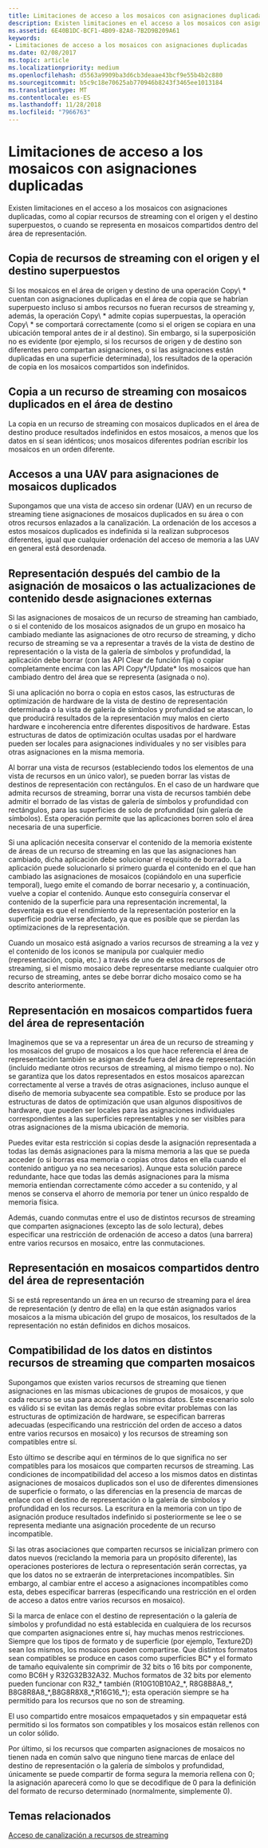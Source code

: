 ```yaml
---
title: Limitaciones de acceso a los mosaicos con asignaciones duplicadas
description: Existen limitaciones en el acceso a los mosaicos con asignaciones duplicadas, como al copiar recursos de streaming con el origen y el destino superpuestos, o cuando se representa en mosaicos compartidos dentro del área de representación.
ms.assetid: 6E40B1DC-BCF1-4B09-82A8-7B2D9B209A61
keywords:
- Limitaciones de acceso a los mosaicos con asignaciones duplicadas
ms.date: 02/08/2017
ms.topic: article
ms.localizationpriority: medium
ms.openlocfilehash: d5563a9909ba3d6cb3deaae43bcf9e55b4b2c880
ms.sourcegitcommit: b5c9c18e70625ab770946b8243f3465ee1013184
ms.translationtype: MT
ms.contentlocale: es-ES
ms.lasthandoff: 11/28/2018
ms.locfileid: "7966763"
---
```

# <a name="tile-access-limitations-with-duplicate-mappings"></a>Limitaciones de acceso a los mosaicos con asignaciones duplicadas


Existen limitaciones en el acceso a los mosaicos con asignaciones duplicadas, como al copiar recursos de streaming con el origen y el destino superpuestos, o cuando se representa en mosaicos compartidos dentro del área de representación.

## <a name="span-idcopyingstreamingresourceswithoverlappingsourceanddestinationspanspan-idcopyingstreamingresourceswithoverlappingsourceanddestinationspanspan-idcopyingstreamingresourceswithoverlappingsourceanddestinationspancopying-streaming-resources-with-overlapping-source-and-destination"></a><span id="Copying_streaming_resources_with_overlapping_source_and_destination"></span><span id="copying_streaming_resources_with_overlapping_source_and_destination"></span><span id="COPYING_STREAMING_RESOURCES_WITH_OVERLAPPING_SOURCE_AND_DESTINATION"></span>Copia de recursos de streaming con el origen y el destino superpuestos


Si los mosaicos en el área de origen y destino de una operación Copy\ * cuentan con asignaciones duplicadas en el área de copia que se habrían superpuesto incluso si ambos recursos no fueran recursos de streaming y, además, la operación Copy\ * admite copias superpuestas, la operación Copy\ * se comportará correctamente (como si el origen se copiara en una ubicación temporal antes de ir al destino). Sin embargo, si la superposición no es evidente (por ejemplo, si los recursos de origen y de destino son diferentes pero compartan asignaciones, o si las asignaciones están duplicadas en una superficie determinada), los resultados de la operación de copia en los mosaicos compartidos son indefinidos.

## <a name="span-idcopyingtostreamingresourcewithduplicatedtilesindestinationareaspanspan-idcopyingtostreamingresourcewithduplicatedtilesindestinationareaspanspan-idcopyingtostreamingresourcewithduplicatedtilesindestinationareaspancopying-to-streaming-resource-with-duplicated-tiles-in-destination-area"></a><span id="Copying_to_streaming_resource_with_duplicated_tiles_in_destination_area"></span><span id="copying_to_streaming_resource_with_duplicated_tiles_in_destination_area"></span><span id="COPYING_TO_STREAMING_RESOURCE_WITH_DUPLICATED_TILES_IN_DESTINATION_AREA"></span>Copia a un recurso de streaming con mosaicos duplicados en el área de destino


La copia en un recurso de streaming con mosaicos duplicados en el área de destino produce resultados indefinidos en estos mosaicos, a menos que los datos en sí sean idénticos; unos mosaicos diferentes podrían escribir los mosaicos en un orden diferente.

## <a name="span-iduavaccessestoduplicatetilesmappingsspanspan-iduavaccessestoduplicatetilesmappingsspanspan-iduavaccessestoduplicatetilesmappingsspanuav-accesses-to-duplicate-tiles-mappings"></a><span id="UAV_accesses_to_duplicate_tiles_mappings"></span><span id="uav_accesses_to_duplicate_tiles_mappings"></span><span id="UAV_ACCESSES_TO_DUPLICATE_TILES_MAPPINGS"></span>Accesos a una UAV para asignaciones de mosaicos duplicados


Supongamos que una vista de acceso sin ordenar (UAV) en un recurso de streaming tiene asignaciones de mosaicos duplicados en su área o con otros recursos enlazados a la canalización. La ordenación de los accesos a estos mosaicos duplicados es indefinida si la realizan subprocesos diferentes, igual que cualquier ordenación del acceso de memoria a las UAV en general está desordenada.

## <a name="span-idrenderingaftertilemappingchangesorcontentupdatesfromoutsidemappingsspanspan-idrenderingaftertilemappingchangesorcontentupdatesfromoutsidemappingsspanspan-idrenderingaftertilemappingchangesorcontentupdatesfromoutsidemappingsspanrendering-after-tile-mapping-changes-or-content-updates-from-outside-mappings"></a><span id="Rendering_after_tile_mapping_changes_or_content_updates_from_outside_mappings"></span><span id="rendering_after_tile_mapping_changes_or_content_updates_from_outside_mappings"></span><span id="RENDERING_AFTER_TILE_MAPPING_CHANGES_OR_CONTENT_UPDATES_FROM_OUTSIDE_MAPPINGS"></span>Representación después del cambio de la asignación de mosaicos o las actualizaciones de contenido desde asignaciones externas


Si las asignaciones de mosaicos de un recurso de streaming han cambiado, o si el contenido de los mosaicos asignados de un grupo en mosaico ha cambiado mediante las asignaciones de otro recurso de streaming, y dicho recurso de streaming se va a representar a través de la vista de destino de representación o la vista de la galería de símbolos y profundidad, la aplicación debe borrar (con las API Clear de función fija) o copiar completamente encima con las API Copy\*/Update\* los mosaicos que han cambiado dentro del área que se representa (asignada o no).

Si una aplicación no borra o copia en estos casos, las estructuras de optimización de hardware de la vista de destino de representación determinada o la vista de galería de símbolos y profundidad se atascan, lo que producirá resultados de la representación muy malos en cierto hardware e incoherencia entre diferentes dispositivos de hardware. Estas estructuras de datos de optimización ocultas usadas por el hardware pueden ser locales para asignaciones individuales y no ser visibles para otras asignaciones en la misma memoria.

Al borrar una vista de recursos (estableciendo todos los elementos de una vista de recursos en un único valor), se pueden borrar las vistas de destinos de representación con rectángulos. En el caso de un hardware que admita recursos de streaming, borrar una vista de recursos también debe admitir el borrado de las vistas de galería de símbolos y profundidad con rectángulos, para las superficies de solo de profundidad (sin galería de símbolos). Esta operación permite que las aplicaciones borren solo el área necesaria de una superficie.

Si una aplicación necesita conservar el contenido de la memoria existente de áreas de un recurso de streaming en las que las asignaciones han cambiado, dicha aplicación debe solucionar el requisito de borrado. La aplicación puede solucionarlo si primero guarda el contenido en el que han cambiado las asignaciones de mosaicos (copiándolo en una superficie temporal), luego emite el comando de borrar necesario y, a continuación, vuelve a copiar el contenido. Aunque esto conseguiría conservar el contenido de la superficie para una representación incremental, la desventaja es que el rendimiento de la representación posterior en la superficie podría verse afectado, ya que es posible que se pierdan las optimizaciones de la representación.

Cuando un mosaico está asignado a varios recursos de streaming a la vez y el contenido de los iconos se manipula por cualquier medio (representación, copia, etc.) a través de uno de estos recursos de streaming, si el mismo mosaico debe representarse mediante cualquier otro recurso de streaming, antes se debe borrar dicho mosaico como se ha descrito anteriormente.

## <a name="span-idrenderingtotilessharedoutsiderenderareaspanspan-idrenderingtotilessharedoutsiderenderareaspanspan-idrenderingtotilessharedoutsiderenderareaspanrendering-to-tiles-shared-outside-render-area"></a><span id="Rendering_to_tiles_shared_outside_render_area"></span><span id="rendering_to_tiles_shared_outside_render_area"></span><span id="RENDERING_TO_TILES_SHARED_OUTSIDE_RENDER_AREA"></span>Representación en mosaicos compartidos fuera del área de representación


Imaginemos que se va a representar un área de un recurso de streaming y los mosaicos del grupo de mosaicos a los que hace referencia el área de representación también se asignan desde fuera del área de representación (incluido mediante otros recursos de streaming, al mismo tiempo o no). No se garantiza que los datos representados en estos mosaicos aparezcan correctamente al verse a través de otras asignaciones, incluso aunque el diseño de memoria subyacente sea compatible. Esto se produce por las estructuras de datos de optimización que usan algunos dispositivos de hardware, que pueden ser locales para las asignaciones individuales correspondientes a las superficies representables y no ser visibles para otras asignaciones de la misma ubicación de memoria.

Puedes evitar esta restricción si copias desde la asignación representada a todas las demás asignaciones para la misma memoria a las que se pueda acceder (o si borras esa memoria o copias otros datos en ella cuando el contenido antiguo ya no sea necesarios). Aunque esta solución parece redundante, hace que todas las demás asignaciones para la misma memoria entiendan correctamente cómo acceder a su contenido, y al menos se conserva el ahorro de memoria por tener un único respaldo de memoria física.

Además, cuando conmutas entre el uso de distintos recursos de streaming que comparten asignaciones (excepto las de solo lectura), debes especificar una restricción de ordenación de acceso a datos (una barrera) entre varios recursos en mosaico, entre las conmutaciones.

## <a name="span-idrenderingtotilessharedwithinrenderareaspanspan-idrenderingtotilessharedwithinrenderareaspanspan-idrenderingtotilessharedwithinrenderareaspanrendering-to-tiles-shared-within-render-area"></a><span id="Rendering_to_tiles_shared_within_render_area"></span><span id="rendering_to_tiles_shared_within_render_area"></span><span id="RENDERING_TO_TILES_SHARED_WITHIN_RENDER_AREA"></span>Representación en mosaicos compartidos dentro del área de representación


Si se está representando un área en un recurso de streaming para el área de representación (y dentro de ella) en la que están asignados varios mosaicos a la misma ubicación del grupo de mosaicos, los resultados de la representación no están definidos en dichos mosaicos.

## <a name="span-iddatacompatibilityacrossstreamingresourcessharingtilesspanspan-iddatacompatibilityacrossstreamingresourcessharingtilesspanspan-iddatacompatibilityacrossstreamingresourcessharingtilesspandata-compatibility-across-streaming-resources-sharing-tiles"></a><span id="Data_compatibility_across_streaming_resources_sharing_tiles"></span><span id="data_compatibility_across_streaming_resources_sharing_tiles"></span><span id="DATA_COMPATIBILITY_ACROSS_STREAMING_RESOURCES_SHARING_TILES"></span>Compatibilidad de los datos en distintos recursos de streaming que comparten mosaicos


Supongamos que existen varios recursos de streaming que tienen asignaciones en las mismas ubicaciones de grupos de mosaicos, y que cada recurso se usa para acceder a los mismos datos. Este escenario solo es válido si se evitan las demás reglas sobre evitar problemas con las estructuras de optimización de hardware, se especifican barreras adecuadas (especificando una restricción del orden de acceso a datos entre varios recursos en mosaico) y los recursos de streaming son compatibles entre sí.

Esto último se describe aquí en términos de lo que significa no ser compatibles para los mosaicos que comparten recursos de streaming. Las condiciones de incompatibilidad del acceso a los mismos datos en distintas asignaciones de mosaicos duplicados son el uso de diferentes dimensiones de superficie o formato, o las diferencias en la presencia de marcas de enlace con el destino de representación o la galería de símbolos y profundidad en los recursos. La escritura en la memoria con un tipo de asignación produce resultados indefinido si posteriormente se lee o se representa mediante una asignación procedente de un recurso incompatible.

Si las otras asociaciones que comparten recursos se inicializan primero con datos nuevos (reciclando la memoria para un propósito diferente), las operaciones posteriores de lectura o representación serán correctas, ya que los datos no se extraerán de interpretaciones incompatibles. Sin embargo, al cambiar entre el acceso a asignaciones incompatibles como esta, debes especificar barreras (especificando una restricción en el orden de acceso a datos entre varios recursos en mosaico).

Si la marca de enlace con el destino de representación o la galería de símbolos y profundidad no está establecida en cualquiera de los recursos que comparten asignaciones entre sí, hay muchas menos restricciones. Siempre que los tipos de formato y de superficie (por ejemplo, Texture2D) sean los mismos, los mosaicos pueden compartirse. Que distintos formatos sean compatibles se produce en casos como superficies BC\* y el formato de tamaño equivalente sin comprimir de 32 bits o 16 bits por componente, como BC6H y R32G32B32A32. Muchos formatos de 32 bits por elemento pueden funcionar con R32\_\* también (R10G10B10A2\_\*, R8G8B8A8\_\*, B8G8R8A8\_\*,B8G8R8X8\_\*,R16G16\_\*); esta operación siempre se ha permitido para los recursos que no son de streaming.

El uso compartido entre mosaicos empaquetados y sin empaquetar está permitido si los formatos son compatibles y los mosaicos están rellenos con un color sólido.

Por último, si los recursos que comparten asignaciones de mosaicos no tienen nada en común salvo que ninguno tiene marcas de enlace del destino de representación o la galería de símbolos y profundidad, únicamente se puede compartir de forma segura la memoria rellena con 0; la asignación aparecerá como lo que se decodifique de 0 para la definición del formato de recurso determinado (normalmente, simplemente 0).

## <a name="span-idrelated-topicsspanrelated-topics"></a><span id="related-topics"></span>Temas relacionados


[Acceso de canalización a recursos de streaming](pipeline-access-to-streaming-resources.md)

 

 





